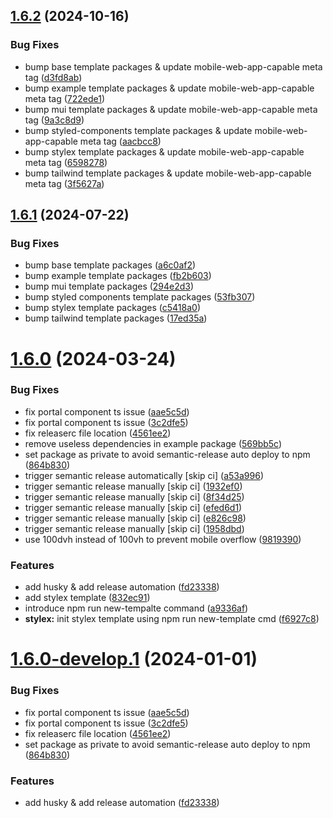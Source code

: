 ## [1.6.2](https://github.com/swiiny/create-nextjs-dapp/compare/v1.6.1...v1.6.2) (2024-10-16)


### Bug Fixes

* bump base template packages & update mobile-web-app-capable meta tag ([d3fd8ab](https://github.com/swiiny/create-nextjs-dapp/commit/d3fd8abf32f13b09e8572b8182011f2c30beac71))
* bump example template packages & update mobile-web-app-capable meta tag ([722ede1](https://github.com/swiiny/create-nextjs-dapp/commit/722ede1f601f4f5a4059c72b467a9fea10577662))
* bump mui template packages & update mobile-web-app-capable meta tag ([9a3c8d9](https://github.com/swiiny/create-nextjs-dapp/commit/9a3c8d998dc5d71ad233e800a56026a690cc1560))
* bump styled-components template packages & update mobile-web-app-capable meta tag ([aacbcc8](https://github.com/swiiny/create-nextjs-dapp/commit/aacbcc83a2287111db9071b1ebcc07cb9c5180c4))
* bump stylex template packages & update mobile-web-app-capable meta tag ([6598278](https://github.com/swiiny/create-nextjs-dapp/commit/65982785b92ac23a8d0fc32917528de5c1dd88ad))
* bump tailwind template packages & update mobile-web-app-capable meta tag ([3f5627a](https://github.com/swiiny/create-nextjs-dapp/commit/3f5627a8747d7fa701c5a92e2227d5584efb1928))

## [1.6.1](https://github.com/swiiny/create-nextjs-dapp/compare/v1.6.0...v1.6.1) (2024-07-22)


### Bug Fixes

* bump base template packages ([a6c0af2](https://github.com/swiiny/create-nextjs-dapp/commit/a6c0af28b1d95aef985a4b3b4c8756684d1681b9))
* bump example template packages ([fb2b603](https://github.com/swiiny/create-nextjs-dapp/commit/fb2b603bad27fd5198c9a91e77d9842c49ade020))
* bump mui template packages ([294e2d3](https://github.com/swiiny/create-nextjs-dapp/commit/294e2d3a61e742e4e9f1cb8d8a2516bd1f6c9067))
* bump styled components template packages ([53fb307](https://github.com/swiiny/create-nextjs-dapp/commit/53fb307b8dcb50b2e49284f8b65565028714bfb9))
* bump stylex template packages ([c5418a0](https://github.com/swiiny/create-nextjs-dapp/commit/c5418a0ecde4cbd1f91f0c35b365696a27a166cd))
* bump tailwind template packages ([17ed35a](https://github.com/swiiny/create-nextjs-dapp/commit/17ed35afc2729812f46d55fb2c3e0dc657595d50))

# [1.6.0](https://github.com/swiiny/create-nextjs-dapp/compare/v1.5.3...v1.6.0) (2024-03-24)


### Bug Fixes

* fix portal component ts issue ([aae5c5d](https://github.com/swiiny/create-nextjs-dapp/commit/aae5c5d40eab00da041b63eafa6cd9b6c1a54926))
* fix portal component ts issue ([3c2dfe5](https://github.com/swiiny/create-nextjs-dapp/commit/3c2dfe57c1be86433bcd6a8715ec79f7ce80f269))
* fix releaserc file location ([4561ee2](https://github.com/swiiny/create-nextjs-dapp/commit/4561ee2802f5e1ec04cf86e408f48ce56755f271))
* remove useless dependencies in example package ([569bb5c](https://github.com/swiiny/create-nextjs-dapp/commit/569bb5cc4c6bdc6d80ab8865d16f48162691b28e))
* set package as private to avoid semantic-release auto deploy to npm ([864b830](https://github.com/swiiny/create-nextjs-dapp/commit/864b8305aae19cbd806451205675865c12894df9))
* trigger semantic release automatically [skip ci] ([a53a996](https://github.com/swiiny/create-nextjs-dapp/commit/a53a996183becc04a0fc4263fa2f476ef5b908bc))
* trigger semantic release manually [skip ci] ([1932ef0](https://github.com/swiiny/create-nextjs-dapp/commit/1932ef07d4c64cd086f110c39eb1fafffae95d80))
* trigger semantic release manually [skip ci] ([8f34d25](https://github.com/swiiny/create-nextjs-dapp/commit/8f34d255ebf6d85a08e4a4a4ca838f8017ac143d))
* trigger semantic release manually [skip ci] ([efed6d1](https://github.com/swiiny/create-nextjs-dapp/commit/efed6d12e67dd843788d9ca1fc132d21ff20e7b0))
* trigger semantic release manually [skip ci] ([e826c98](https://github.com/swiiny/create-nextjs-dapp/commit/e826c985113ca1095e43c54af8052ac0f97ba54d))
* trigger semantic release manually [skip ci] ([1958dbd](https://github.com/swiiny/create-nextjs-dapp/commit/1958dbd9f22fd1876487258db4864b162d990b9d))
* use 100dvh instead of 100vh to prevent mobile overflow ([9819390](https://github.com/swiiny/create-nextjs-dapp/commit/9819390cae7d74556b0c19e8ede57d973078cb1d))


### Features

* add husky & add release automation ([fd23338](https://github.com/swiiny/create-nextjs-dapp/commit/fd233380a6d0428d5ae0e7a6fe24f4a701d64f88))
* add stylex template ([832ec91](https://github.com/swiiny/create-nextjs-dapp/commit/832ec91f0ebd6637ddf50f20f182e8323a75055b))
* introduce npm run new-tempalte command ([a9336af](https://github.com/swiiny/create-nextjs-dapp/commit/a9336af7b7b937f1e3f5a3ec98fd24edbbf0b6ae))
* **stylex:** init stylex template using npm run new-template cmd ([f6927c8](https://github.com/swiiny/create-nextjs-dapp/commit/f6927c8d111cb180e784705986a726cc85c9ee8d))

# [1.6.0-develop.1](https://github.com/swiiny/create-nextjs-dapp/compare/v1.5.3...v1.6.0-develop.1) (2024-01-01)


### Bug Fixes

* fix portal component ts issue ([aae5c5d](https://github.com/swiiny/create-nextjs-dapp/commit/aae5c5d40eab00da041b63eafa6cd9b6c1a54926))
* fix portal component ts issue ([3c2dfe5](https://github.com/swiiny/create-nextjs-dapp/commit/3c2dfe57c1be86433bcd6a8715ec79f7ce80f269))
* fix releaserc file location ([4561ee2](https://github.com/swiiny/create-nextjs-dapp/commit/4561ee2802f5e1ec04cf86e408f48ce56755f271))
* set package as private to avoid semantic-release auto deploy to npm ([864b830](https://github.com/swiiny/create-nextjs-dapp/commit/864b8305aae19cbd806451205675865c12894df9))


### Features

* add husky & add release automation ([fd23338](https://github.com/swiiny/create-nextjs-dapp/commit/fd233380a6d0428d5ae0e7a6fe24f4a701d64f88))
